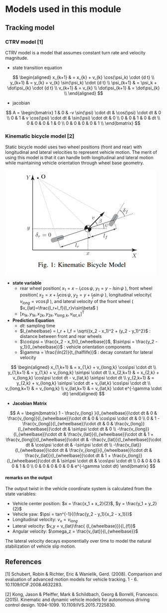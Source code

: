 # Models used in this module

## Tracking model

<!-- cspell:ignore CTRV -->

### CTRV model [1]

CTRV model is a model that assumes constant turn rate and velocity magnitude.

- state transition equation

$$
\begin{aligned}
x_{k+1} & = x_{k} + v_{k} \cos(\psi_k) \cdot {d t} \\
y_{k+1} & = y_{k} + v_{k} \sin(\psi_k) \cdot {d t} \\
\psi_{k+1} & = \psi_k + \dot\psi_{k} \cdot {d t} \\
v_{k+1} & = v_{k} \\
\dot\psi_{k+1} & = \dot\psi_{k} \\
\end{aligned}
$$

- jacobian

$$
A = \begin{bmatrix}
1 & 0 & -v \sin(\psi) \cdot dt & \cos(\psi) \cdot dt & 0 \\
0 & 1 & v \cos(\psi) \cdot dt & \sin(\psi) \cdot dt & 0 \\
0 & 0 & 1 & 0 & dt \\
0 & 0 & 0 & 1 & 0 \\
0 & 0 & 0 & 0 & 1 \\
\end{bmatrix}
$$

### Kinematic bicycle model [2]

Static bicycle model uses two wheel positions (front and rear) with longitudinal and lateral velocities to represent vehicle motion.
The merit of using this model is that it can handle both longitudinal and lateral motion while maintaining vehicle orientation through wheel base geometry.

![kinematic_bicycle_model](image/kinematic_bicycle_model.png)

- **state variable**
  - rear wheel position( $x_1=x-l_r\cos\psi$, $y_1=y-l\sin\psi$ ), front wheel position( $x_2=x+l_f\cos\psi$, $y_2=y+l_f\sin\psi$ ), longitudinal velocity( $v_{long} = v\cos\beta$ ), and lateral velocity of the front wheel ( $v_{lat}=\frac{l_r+l_f}{l_r}v\sin\beta$ )
  - $[x_{1k}, y_{1k}, x_{2k}, y_{2k}, v_{long,k}, v_{lat,k} ]^\mathrm{T}$
- **Prediction Equation**
  - $dt$: sampling time
  - $l_{wheelbase} = l_r + l_f = \sqrt{(x_2 - x_1)^2 + (y_2 - y_1)^2}$ : distance between front and rear wheels
  - $\cos\psi = \frac{x_2 - x_1}{l_{wheelbase}}$, $\sin\psi = \frac{y_2 - y_1}{l_{wheelbase}}$ : vehicle orientation components
  - $\gamma = \frac{\ln(2)}{t_{halflife}}$ : decay constant for lateral velocity

$$
\begin{aligned}
x_{1,k+1} & = x_{1,k} + v_{long,k} \cos\psi \cdot dt \\
y_{1,k+1} & = y_{1,k} + v_{long,k} \sin\psi \cdot dt \\
x_{2,k+1} & = x_{2,k} + v_{long,k} \cos\psi \cdot dt - v_{lat,k} \sin\psi \cdot dt \\
y_{2,k+1} & = y_{2,k} + v_{long,k} \sin\psi \cdot dt + v_{lat,k} \cos\psi \cdot dt \\
v_{long,k+1} & = v_{long,k} \\
v_{lat,k+1} & = v_{lat,k} \cdot e^{-\gamma \cdot dt}
\end{aligned}
$$

- **Jacobian Matrix**

$$
A = \begin{bmatrix}
1 - \frac{v_{long} }{l_{wheelbase}}\cdot dt & 0 & \frac{v_{long}}{l_{wheelbase}}\cdot dt & 0 & \cos\psi \cdot dt & 0 \\
0 & 1 - \frac{v_{long}}{l_{wheelbase}}\cdot dt & 0 & \frac{v_{long}}{l_{wheelbase}}\cdot dt & \sin\psi \cdot dt & 0 \\
-\frac{v_{long}}{l_{wheelbase}}\cdot dt & \frac{v_{lat}}{l_{wheelbase}}\cdot dt & 1 + \frac{v_{long}}{l_{wheelbase}}\cdot dt & -\frac{v_{lat}}{l_{wheelbase}}\cdot dt & \cos\psi \cdot dt & -\sin\psi \cdot dt \\
-\frac{v_{lat}}{l_{wheelbase}}\cdot dt & \frac{v_{long}}{l_{wheelbase}}\cdot dt & \frac{v_{lat}}{l_{wheelbase}}\cdot dt & 1 + \frac{v_{long}}{l_{wheelbase}}\cdot dt & \sin\psi \cdot dt & \cos\psi \cdot dt \\
0 & 0 & 0 & 0 & 1 & 0 \\
0 & 0 & 0 & 0 & 0 & e^{-\gamma \cdot dt}
\end{bmatrix}
$$

#### remarks on the output

The output twist in the vehicle coordinate system is calculated from the state variables:

- Vehicle center position: $x = \frac{x_1 + x_2}{2}$, $y = \frac{y_1 + y_2}{2}$
- Vehicle yaw: $\psi = tan^{-1}{(\frac{y_2 - y_1}{x_2 - x_1})}$
- Longitudinal velocity: $v_x = v_{long}$
- Lateral velocity: $v_y = v_{lat}\frac{ {l_{wheelbase}}}{l_{f}}$
- Angular velocity: $\omega_z = \frac{v_{lat}}{l_{wheelbase}}$

The lateral velocity decays exponentially over time to model the natural stabilization of vehicle slip motion.

## References

<!-- cspell:ignore Wanielik, Gerd, ICIF -->

[1] Schubert, Robin & Richter, Eric & Wanielik, Gerd. (2008). Comparison and evaluation of advanced motion models for vehicle tracking. 1 - 6. 10.1109/ICIF.2008.4632283.

<!-- cspell:ignore Pfeiffer, Schildbach, Georg, Borrelli, Francesco -->

[2] Kong, Jason & Pfeiffer, Mark & Schildbach, Georg & Borrelli, Francesco. (2015). Kinematic and dynamic vehicle models for autonomous driving control design. 1094-1099. 10.1109/IVS.2015.7225830.
